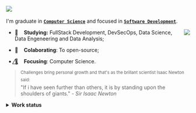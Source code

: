 <a href="#"><img src="https://readme-typing-svg.herokuapp.com?color=326CE5&lines=👋🏾+Hello,+World!;👨🏾‍🔬+Welcome+to+my+lab!;👨🏾‍💻+I+want+share+my+studies+here!;💾+Feel+free+to+let+any+doubt!;🐑+Going+beyond+expectations!;⚛️+Data+Science;%7C"/></a>
  
I'm graduate in **[`Computer Science`](https://www.youtube.com/watch?v=SzJ46YA_RaA)** and focused in **[`Software Development`](https://pbs.twimg.com/media/E9c8-2EUcAQRBF1?format=jpg&name=large)**.

<img src="https://github.com/IsaacAlves7/IsaacAlves7/assets/61624336/87708cc8-8958-4bdc-a77a-faa74e7dd977" align="right" height="77">
  
- 🍎   &nbsp;&nbsp; **Studying:** FullStack Development, DevSecOps, Data Science, Data Engeneering and Data Analysis;

- 🔭   &nbsp;&nbsp; **Colaborating**: To open-source;

- 🌈⃤   &nbsp;&nbsp; **Focusing**: Computer Science.

<!-- ☕ **Support**: 
<code> ![Github-sponsors](https://img.shields.io/badge/sponsor-f9f7f7?style=for-the-badge&logo=GitHub-Sponsors&logoColor=#EA4AAA) <img src="https://cdn.buymeacoffee.com/buttons/v2/default-yellow.png" height="29"  width="121" alt="IsaacAlves7" /> ![Ko-Fi](https://img.shields.io/badge/Ko--fi-F16061?style=for-the-badge&logo=ko-fi&logoColor=white) </code> -->
 
<blockquote>
  <sup>Challenges bring personal growth and that's as the brillant scientist Isaac Newton said:</sup><br />
  "If i have seen further than others, it is by standing upon the shoulders of giants." - <i>Sir Isaac Newton</i>
</blockquote>
  
<details><summary><b title="(click to open)">Work status</b></summary><br />

<a href="https://dev.to/isaacalves7"><img align="right" height="77" src="https://user-images.githubusercontent.com/61624336/115090011-0fd3b280-9eea-11eb-85ed-cd4ff8874740.png"></a>

<div align="justify">

<a href="https://www.ruby-lang.org/pt/">![Ruby](https://img.shields.io/badge/Ruby-7A1814?style=for-the-badge&logo=ruby&logoColor=white)</a>
<a href="https://cplusplus.com/">![C++](https://img.shields.io/badge/C/C%2B%2B-F5455C?style=for-the-badge&logo=c%2B%2B&logoColor=white)</a>
<a href="https://learn.microsoft.com/pt-br/dotnet/csharp/">![C#](https://img.shields.io/badge/C--Sharp-239120?style=for-the-badge&logo=csharp&logoColor=white)</a> 
<a href="https://developer.mozilla.org/en-US/docs/Web/JavaScript">![JS](https://img.shields.io/badge/JavaScript-000000?style=for-the-badge&logo=javascript&logoColor=ffd60a)</a>
<a href="">![Java](https://img.shields.io/badge/Java-bb6528?style=for-the-badge&logo=openjdk&logoColor=white)</a>
<a href="https://www.php.net/manual/en/">![PHP](https://img.shields.io/badge/PHP-777BB4?style=for-the-badge&logo=php&logoColor=white)</a>
<a href="https://www.python.org/doc/">![Python](https://img.shields.io/badge/Python-3776AB?style=for-the-badge&logo=python&logoColor=white)</a>
<a href="https://cloud.google.com/bigquery/docs/creating-partitioned-tables?hl=pt-br#sql_2">![SQL](https://img.shields.io/badge/SQL-F29D0C?style=for-the-badge&logo=Amazon-RDS&logoColor=white)</a>
<!--
<a href="">![Swift](https://img.shields.io/badge/Swift-FA7343?style=for-the-badge&logo=swift&logoColor=white)</a>
![Objective-C](https://img.shields.io/badge/Objective-C-0095D5?&style=for-the-badge&logo=Apple&logoColor=white)
<a href="https://elixir-lang.org/learning.html">![Elixir](https://img.shields.io/badge/Elixir-4B275F?style=for-the-badge&logo=elixir&logoColor=white)</a>
<a href="https://go.dev/doc/">![Golang](https://img.shields.io/badge/Go-00ADD8?style=for-the-badge&logo=go&logoColor=white)</a>
<a href="https://kotlinlang.org/docs/home.html">![Kotlin](https://img.shields.io/badge/Kotlin-9013FE?style=for-the-badge&logo=Kotlin&logoColor=white)</a>
<a href="https://kotlinlang.org/docs/home.html">![Rust](https://img.shields.io/badge/Rust-brown?style=for-the-badge&logo=Rust&logoColor=white)</a>
<a href="">![Erlang](https://img.shields.io/badge/Erlang-722F37?style=for-the-badge&logo=Erlang&logoColor=white)</a>
<a href="">![Scala](https://img.shields.io/badge/Scala-ff0000?style=for-the-badge&logo=Scala&logoColor=white)</a>
<a href="">![Clojure](https://img.shields.io/badge/Clojure-5881D8?style=for-the-badge&logo=Clojure&logoColor=white)</a> -->

<a href="https://github.com/IsaacAlves7">
    
<img src="https://github.com/IsaacAlves7/IsaacAlves7/blob/output/snake.svg" alt="Snake animation" />

<p align="center" dir="auto"><a target="_blank" rel="noopener noreferrer" href="https://raw.githubusercontent.com/BrunnerLivio/brunnerlivio/master/images/marquee.svg"><img src="https://raw.githubusercontent.com/BrunnerLivio/brunnerlivio/master/images/marquee.svg" alt="enter image description here" style="width: 70%;"></a></p>

</a>   
    
 </div>
        
</details>
